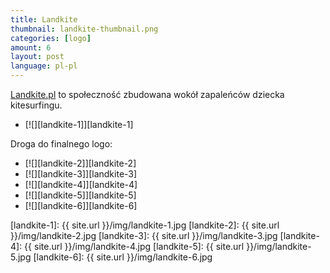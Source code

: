 ```yaml
---
title: Landkite
thumbnail: landkite-thumbnail.png
categories: [logo]
amount: 6
layout: post
language: pl-pl
---
```


[Landkite.pl](http://landkite.pl) to społeczność zbudowana wokół zapaleńców dziecka kitesurfingu.

* [![][landkite-1]][landkite-1]

Droga do finalnego logo:

* [![][landkite-2]][landkite-2]
* [![][landkite-3]][landkite-3]
* [![][landkite-4]][landkite-4]
* [![][landkite-5]][landkite-5]
* [![][landkite-6]][landkite-6]

[landkite-1]: {{ site.url }}/img/landkite-1.jpg
[landkite-2]: {{ site.url }}/img/landkite-2.jpg
[landkite-3]: {{ site.url }}/img/landkite-3.jpg
[landkite-4]: {{ site.url }}/img/landkite-4.jpg
[landkite-5]: {{ site.url }}/img/landkite-5.jpg
[landkite-6]: {{ site.url }}/img/landkite-6.jpg